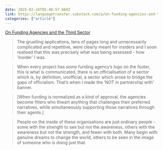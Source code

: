 ```yaml
---
date: 2025-02-16T05:48:57.660Z
link: https://languagetransfer.substack.com/p/on-funding-agencies-and-the-third
categories: ["article"]
---
```

[On Funding Agencies and the Third Sector](https://languagetransfer.substack.com/p/on-funding-agencies-and-the-third)

> The gruelling applications, tens of pages long and unnecessarily complicated and repetitive, were clearly meant for insiders and I soon realised that this was precisely what was being assessed - how ‘insider’ I was.

> When every project has some funding agency’s logo on the footer, this is what is communicated, there is an officialisation of a sector which is, by definition, unofficial, a sector which arose to bridge the gaps of officialism. That’s when I made the ‘NOT in partnership with’ banner.

> [When funding is normalized as a kind of approval, the agencies become filters who thwart anything that challenges their preferred narratives, while simultaneously supporting those narratives through their agents.]

> People on the inside of these organisations are just ordinary people - some with the strength to see but not the awareness, others with the awareness but not the strength, and fewer with both. Many begin with genuine dreams to change the world, others to be seen in the image of someone who is doing just that.
